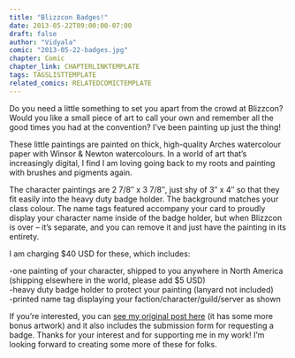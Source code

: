 ```yaml
---
title: "Blizzcon Badges!"
date: 2013-05-22T09:00:00-07:00
draft: false
author: "Vidyala"
comic: "2013-05-22-badges.jpg"
chapter: Comic
chapter_link: CHAPTERLINKTEMPLATE
tags: TAGSLISTTEMPLATE
related_comics: RELATEDCOMICTEMPLATE
---
```


Do you need a little something to set you apart from the crowd at Blizzcon? Would you like a small piece of art to call your own and remember all the good times you had at the convention? I’ve been painting up just the thing!


These little paintings are painted on thick, high-quality Arches watercolour paper with Winsor &amp; Newton watercolours. In a world of art that’s increasingly digital, I find I am loving going back to my roots and painting with brushes and pigments again.


The character paintings are 2 7/8″ x 3 7/8″, just shy of 3″ x 4″ so that they fit easily into the heavy duty badge holder. The background matches your class colour. The name tags featured accompany your card to proudly display your character name inside of the badge holder, but when Blizzcon is over – it’s separate, and you can remove it and just have the painting in its entirety.


I am charging $40 USD for these, which includes:


-one painting of your character, shipped to you anywhere in North America (shipping elsewhere in the world, please add $5 USD)<br>
-heavy duty badge holder to protect your painting (lanyard not included)<br>
-printed name tag displaying your faction/character/guild/server as shown


If you’re interested, you can [see my original post here](http://manalicious.wordpress.com/2013/05/08/watercolour-blizzcon-badges/) (it has some more bonus artwork) and it also includes the submission form for requesting a badge. Thanks for your interest and for supporting me in my work! I’m looking forward to creating some more of these for folks.

